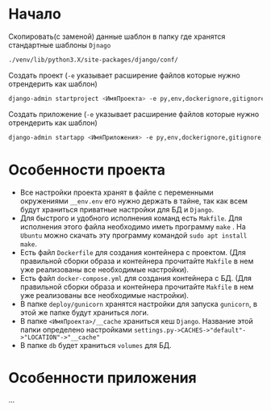 # Начало

Скопировать(с заменой) данные шаблон в папку где хранятся стандартные шаблоны `Djnago`

```bash
./venv/lib/python3.X/site-packages/django/conf/
```

Создать проект (`-e` указывает расширение файлов которые нужно отрендерить как шаблон)

```bash
django-admin startproject <ИмяПроекта> -e py,env,dockerignore,gitignore,yml,yaml,sh;
```

Создать приложение (`-e` указывает расширение файлов которые нужно отрендерить как шаблон)

```bash
django-admin startapp <ИмяПриложения> -e py,env,dockerignore,gitignore,yml,yaml,sh;
```

# Особенности проекта

- Все настройки проекта хранят в файле с переменными окружениями `__env.env`
  его нужно держать в тайне, так как всем будут храниться приватные настройки для БД и `Django`.
- Для быстрого и удобного исполнения команд есть `Makfile`. Для исполнения этого файла необходимо иметь программу `make`
  . На `Ubuntu` можно скачать эту программу командой `sudo apt install make`.
- Есть файл `Dockerfile` для создания контейнера с проектом. (Для правильной сборки образа и контейнера
  прочитайте `Makfile` в нем уже реализованы все необходимые настройки).
- Есть файл `docker-compose.yml` для создания контейнера с БД. (Для правильной сборки образа и контейнера
  прочитайте `Makfile` в нем уже реализованы все необходимые настройки).
- В папке `deploy/gunicorn` хранятся настройки для запуска `gunicorn`, в этой же папке будут храниться логи.
- В папке `<ИмяПроекта>/__cache` храниться кеш `Django`. Название этой папки определено
  настройками `settings.py->CACHES->"default"->"LOCATION"->"__cache"`
- В папке `db` будет храниться `volumes` для БД.

# Особенности приложения

...
